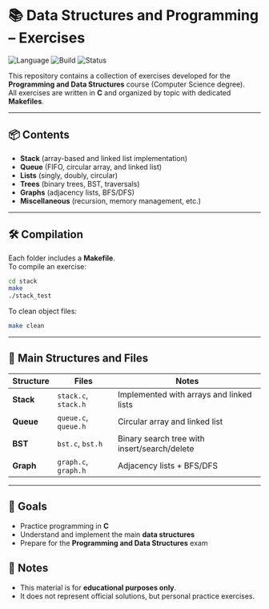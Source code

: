 
# 📚 Data Structures and Programming – Exercises

![Language](https://img.shields.io/badge/language-C-blue)
![Build](https://img.shields.io/badge/build-Makefile-green)
![Status](https://img.shields.io/badge/status-educational-orange)

This repository contains a collection of exercises developed for the **Programming and Data Structures** course (Computer Science degree).  
All exercises are written in **C** and organized by topic with dedicated **Makefiles**.

---

## 📦 Contents

- **Stack** (array-based and linked list implementation)  
- **Queue** (FIFO, circular array, and linked list)  
- **Lists** (singly, doubly, circular)  
- **Trees** (binary trees, BST, traversals)  
- **Graphs** (adjacency lists, BFS/DFS)  
- **Miscellaneous** (recursion, memory management, etc.)  

---

## 🛠️ Compilation

Each folder includes a **Makefile**.  
To compile an exercise:

```bash
cd stack
make
./stack_test
````

To clean object files:

```bash
make clean
```

---

## 📑 Main Structures and Files

| Structure | Files                | Notes                                        |
| --------- | -------------------- | -------------------------------------------- |
| **Stack** | `stack.c`, `stack.h` | Implemented with arrays and linked lists     |
| **Queue** | `queue.c`, `queue.h` | Circular array and linked list               |
| **BST**   | `bst.c`, `bst.h`     | Binary search tree with insert/search/delete |
| **Graph** | `graph.c`, `graph.h` | Adjacency lists + BFS/DFS                    |

---

## 🎯 Goals

* Practice programming in **C**
* Understand and implement the main **data structures**
* Prepare for the **Programming and Data Structures** exam



## 📌 Notes

* This material is for **educational purposes only**.
* It does not represent official solutions, but personal practice exercises.


